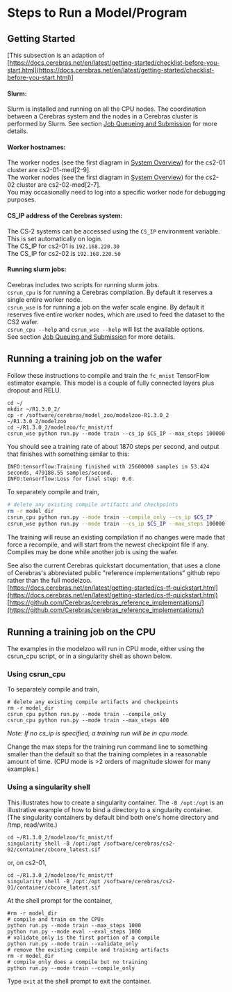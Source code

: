 # Steps to Run a Model/Program

## Getting Started

[This subsection is an adaption of <br>
[https://docs.cerebras.net/en/latest/getting-started/checklist-before-you-start.html](https://docs.cerebras.net/en/latest/getting-started/checklist-before-you-start.html)]

<!---#### Login steps:<br>
Follow the instructions in section [Connect to a CS-2 node](./Connect-to-a-CS-2-node.md)--->

<!---
#### Cerebras SIF container:<br>
The Cerebras Singularity container (SIF) is used for all work with the Cerebras software, and includes the Cerebras Graph Compiler (CGC) and other necessary software.</br>
Its path on cs2-01 is /software/cerebras/cs2-01/container/cbcore_latest.sif<br>
Its path on cs2-02 is /software/cerebras/cs2-02/container/cbcore_latest.sif<br>
It is used by the csrun_cpu and csrun_wse scripts, and can also be used directly with singularity.<br>
--->

#### Slurm:

Slurm is installed and running on all the CPU nodes. The coordination between a Cerebras system and the nodes in a Cerebras cluster is performed by Slurm. See section
[Job Queueing and Submission](Job-Queuing-and-Submission.md) for more details.</br>
<!---
[TODO Verify that a csrun_wse job locks the CS-2 wafer for exclusive use; if not, then it will need to be fixed. (Even with a hack like exclusively reserving >50% of the worker nodes by default)]
--->

#### Worker hostnames:<br>
<!---The worker nodes for the 1st CS-2 are testbed-cs2-01-med[2-7].ai.alcf.anl.gov<br>--->
The worker nodes (see the first diagram in [System Overview](System-Overview.md#system-overview)) for the cs2-01 cluster are cs2-01-med[2-9].<br>
The worker nodes (see the first diagram in [System Overview](System-Overview.md#system-overview)) for the cs2-02 cluster are cs2-02-med[2-7].<br>
You may occasionally need to log into a specific worker node for debugging purposes.

#### CS_IP address of the Cerebras system:

The CS-2 systems can be accessed using the `CS_IP` environment variable. This is set automatically on login.<br>
The CS_IP for cs2-01 is `192.168.220.30`<br>
The CS_IP for cs2-02 is `192.168.220.50`<br>

<!---The `CS_IP` environment variable is set to this value by the `/software/cerebras/cs2-02/envs/cs_env.sh` script, and the `$CS_IP` variable may be used by any user application that needs to access the CS-2 wafer.--->



#### Running slurm jobs:<br>

Cerebras includes two scripts for running slurm jobs.<br>
`csrun_cpu` is for running a Cerebras compilation. By default it reserves a single entire worker node.<br>
`csrun_wse` is for running a job on the wafer scale engine. By default it reserves five entire worker nodes, which are used to feed the dataset to the CS2 wafer.<br>
```csrun_cpu --help``` and ```csrun_wse --help``` will list the available options.<br>
See section [Job Queuing and Submission](Job-Queuing-and-Submission.md) for more details.

## Running a training job on the wafer

Follow these instructions to compile and train the `fc_mnist` TensorFlow estimator example. This model is a couple of fully connected layers plus dropout and RELU. <br>

```console
cd ~/
mkdir ~/R1.3.0_2/
cp -r /software/cerebras/model_zoo/modelzoo-R1.3.0_2 ~/R1.3.0_2/modelzoo
cd ~/R1.3.0_2/modelzoo/fc_mnist/tf
csrun_wse python run.py --mode train --cs_ip $CS_IP --max_steps 100000
```

You should see a training rate of about 1870 steps per second, and output that finishes with something similar to this:

```text
INFO:tensorflow:Training finished with 25600000 samples in 53.424 seconds, 479188.55 samples/second.
INFO:tensorflow:Loss for final step: 0.0.
```

To separately compile and train,

```bash
# delete any existing compile artifacts and checkpoints
rm -r model_dir
csrun_cpu python run.py --mode train --compile_only --cs_ip $CS_IP
csrun_wse python run.py --mode train --cs_ip $CS_IP --max_steps 100000
```

The training will reuse an existing compilation if no changes were made that force a recompile, and will start from the newest checkpoint file if any. Compiles may be done while another job is using the wafer.

See also the current Cerebras quickstart documentation, that uses a clone of Cerebras's abbreviated public "reference implementations" github repo rather than the full modelzoo.<br>
[https://docs.cerebras.net/en/latest/getting-started/cs-tf-quickstart.html](https://docs.cerebras.net/en/latest/getting-started/cs-tf-quickstart.html)<br>
[https://github.com/Cerebras/cerebras_reference_implementations/](https://github.com/Cerebras/cerebras_reference_implementations/)

## Running a training job on the CPU

The examples in the modelzoo<!--- [TODO And PyTorch?]--> will run in CPU mode, either using the csrun_cpu script, or in a singularity shell as shown below.<br>

### Using csrun_cpu

To separately compile and train,

```console
# delete any existing compile artifacts and checkpoints
rm -r model_dir
csrun_cpu python run.py --mode train --compile_only
csrun_cpu python run.py --mode train --max_steps 400
```

<i>Note: If no cs_ip is specified, a training run will be in cpu mode. </i>

Change the max steps for the training run command line to something smaller than the default so that the training completes in a reasonable amount of time. (CPU mode is &gt;2 orders of magnitude slower for many examples.)

### Using a singularity shell

This illustrates how to create a singularity container.
The `-B /opt:/opt` is an illustrative example of how to bind a directory to a singularity container. (The singularity containers by default bind both one's home directory and /tmp, read/write.)

```console
cd ~/R1.3.0_2/modelzoo/fc_mnist/tf
singularity shell -B /opt:/opt /software/cerebras/cs2-02/container/cbcore_latest.sif
```
or, on cs2-01,
```console
cd ~/R1.3.0_2/modelzoo/fc_mnist/tf
singularity shell -B /opt:/opt /software/cerebras/cs2-01/container/cbcore_latest.sif
```

At the shell prompt for the container,

```console
#rm -r model_dir
# compile and train on the CPUs
python run.py --mode train --max_steps 1000
python run.py --mode eval --eval_steps 1000
# validate_only is the first portion of a compile
python run.py --mode train --validate_only
# remove the existing compile and training artifacts
rm -r model_dir
# compile_only does a compile but no training
python run.py --mode train --compile_only
```

Type `exit` at the shell prompt to exit the container.
